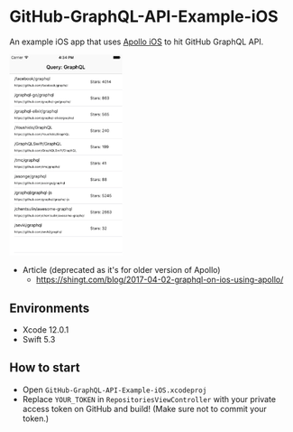 # GitHub-GraphQL-API-Example-iOS

An example iOS app that uses [Apollo iOS](https://github.com/apollographql/apollo-ios) to hit GitHub GraphQL API.

<img src="screenshot.png" width="200">

* Article (deprecated as it's for older version of Apollo)
  * https://shingt.com/blog/2017-04-02-graphql-on-ios-using-apollo/

## Environments

- Xcode 12.0.1
- Swift 5.3

## How to start

- Open `GitHub-GraphQL-API-Example-iOS.xcodeproj`
- Replace `YOUR_TOKEN` in `RepositoriesViewController` with your private access token on GitHub and build! (Make sure not to commit your token.)

